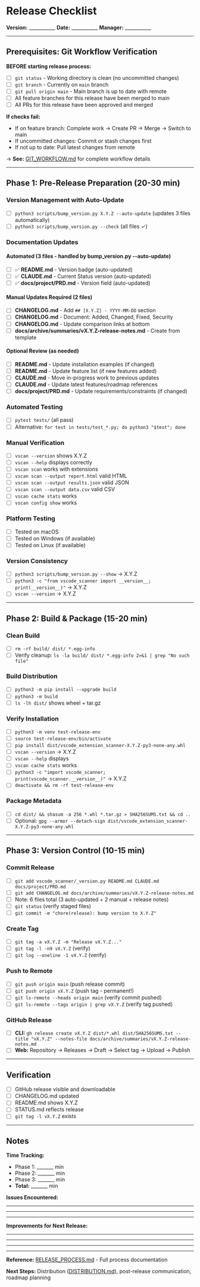 # Release Checklist

**Version:** ___________
**Date:** ___________
**Manager:** ___________

---

## Prerequisites: Git Workflow Verification

**BEFORE starting release process:**

- [ ] `git status` - Working directory is clean (no uncommitted changes)
- [ ] `git branch` - Currently on `main` branch
- [ ] `git pull origin main` - Main branch is up to date with remote
- [ ] All feature branches for this release have been merged to main
- [ ] All PRs for this release have been approved and merged

**If checks fail:**
- If on feature branch: Complete work → Create PR → Merge → Switch to main
- If uncommitted changes: Commit or stash changes first
- If not up to date: Pull latest changes from remote

→ **See:** [GIT_WORKFLOW.md](GIT_WORKFLOW.md) for complete workflow details

---

## Phase 1: Pre-Release Preparation (20-30 min)

### Version Management with Auto-Update

- [ ] `python3 scripts/bump_version.py X.Y.Z --auto-update` (updates 3 files automatically)
- [ ] `python3 scripts/bump_version.py --check` (all files ✓)

### Documentation Updates

#### Automated (3 files - handled by bump_version.py --auto-update)
- [ ] ✅ **README.md** - Version badge (auto-updated)
- [ ] ✅ **CLAUDE.md** - Current Status version (auto-updated)
- [ ] ✅ **docs/project/PRD.md** - Version field (auto-updated)

#### Manual Updates Required (2 files)
- [ ] **CHANGELOG.md** - Add `## [X.Y.Z] - YYYY-MM-DD` section
- [ ] **CHANGELOG.md** - Document: Added, Changed, Fixed, Security
- [ ] **CHANGELOG.md** - Update comparison links at bottom
- [ ] **docs/archive/summaries/vX.Y.Z-release-notes.md** - Create from template

#### Optional Review (as needed)
- [ ] **README.md** - Update installation examples (if changed)
- [ ] **README.md** - Update feature list (if new features added)
- [ ] **CLAUDE.md** - Move in-progress work to previous updates
- [ ] **CLAUDE.md** - Update latest features/roadmap references
- [ ] **docs/project/PRD.md** - Update requirements/constraints (if changed)

### Automated Testing

- [ ] `pytest tests/` (all pass)
- [ ] Alternative: `for test in tests/test_*.py; do python3 "$test"; done`

### Manual Verification

- [ ] `vscan --version` shows X.Y.Z
- [ ] `vscan --help` displays correctly
- [ ] `vscan scan` works with extensions
- [ ] `vscan scan --output report.html` valid HTML
- [ ] `vscan scan --output results.json` valid JSON
- [ ] `vscan scan --output data.csv` valid CSV
- [ ] `vscan cache stats` works
- [ ] `vscan config show` works

### Platform Testing

- [ ] Tested on macOS
- [ ] Tested on Windows (if available)
- [ ] Tested on Linux (if available)

### Version Consistency

- [ ] `python3 scripts/bump_version.py --show` → X.Y.Z
- [ ] `python3 -c "from vscode_scanner import __version__; print(__version__)"` → X.Y.Z
- [ ] `vscan --version` → X.Y.Z

---

## Phase 2: Build & Package (15-20 min)

### Clean Build

- [ ] `rm -rf build/ dist/ *.egg-info`
- [ ] Verify cleanup: `ls -la build/ dist/ *.egg-info 2>&1 | grep "No such file"`

### Build Distribution

- [ ] `python3 -m pip install --upgrade build`
- [ ] `python3 -m build`
- [ ] `ls -lh dist/` shows wheel + tar.gz

### Verify Installation

- [ ] `python3 -m venv test-release-env`
- [ ] `source test-release-env/bin/activate`
- [ ] `pip install dist/vscode_extension_scanner-X.Y.Z-py3-none-any.whl`
- [ ] `vscan --version` → X.Y.Z
- [ ] `vscan --help` displays
- [ ] `vscan cache stats` works
- [ ] `python3 -c "import vscode_scanner; print(vscode_scanner.__version__)"` → X.Y.Z
- [ ] `deactivate && rm -rf test-release-env`

### Package Metadata

- [ ] `cd dist/ && shasum -a 256 *.whl *.tar.gz > SHA256SUMS.txt && cd ..`
- [ ] Optional: `gpg --armor --detach-sign dist/vscode_extension_scanner-X.Y.Z-py3-none-any.whl`

---

## Phase 3: Version Control (10-15 min)

### Commit Release

- [ ] `git add vscode_scanner/_version.py README.md CLAUDE.md docs/project/PRD.md`
- [ ] `git add CHANGELOG.md docs/archive/summaries/vX.Y.Z-release-notes.md`
- [ ] Note: 6 files total (3 auto-updated + 2 manual + release notes)
- [ ] `git status` (verify staged files)
- [ ] `git commit -m "chore(release): bump version to X.Y.Z"`

### Create Tag

- [ ] `git tag -a vX.Y.Z -m "Release vX.Y.Z..."`
- [ ] `git tag -l -n9 vX.Y.Z` (verify)
- [ ] `git log --oneline -1 vX.Y.Z` (verify)

### Push to Remote

- [ ] `git push origin main` (push release commit)
- [ ] `git push origin vX.Y.Z` (push tag - permanent!)
- [ ] `git ls-remote --heads origin main` (verify commit pushed)
- [ ] `git ls-remote --tags origin | grep vX.Y.Z` (verify tag pushed)

### GitHub Release

- [ ] **CLI:** `gh release create vX.Y.Z dist/*.whl dist/SHA256SUMS.txt --title "vX.Y.Z" --notes-file docs/archive/summaries/vX.Y.Z-release-notes.md`
- [ ] **Web:** Repository → Releases → Draft → Select tag → Upload → Publish

---

## Verification

- [ ] GitHub release visible and downloadable
- [ ] CHANGELOG.md updated
- [ ] README.md shows X.Y.Z
- [ ] STATUS.md reflects release
- [ ] `git tag -l vX.Y.Z` exists

---

## Notes

**Time Tracking:**
- Phase 1: _______ min
- Phase 2: _______ min
- Phase 3: _______ min
- **Total:** _______ min

**Issues Encountered:**

_________________________________________________________________

_________________________________________________________________

_________________________________________________________________

**Improvements for Next Release:**

_________________________________________________________________

_________________________________________________________________

_________________________________________________________________

---

**Reference:** [RELEASE_PROCESS.md](RELEASE_PROCESS.md) - Full process documentation

**Next Steps:** Distribution ([DISTRIBUTION.md](../../DISTRIBUTION.md)), post-release communication, roadmap planning
